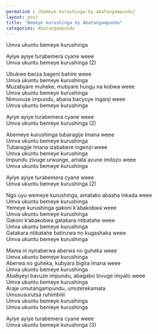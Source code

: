 ```yaml
---
permalink : /bemeye-kurushinga-by-abatangampundu/
layout: post
title: "Bemeye kurushinga by Abatangampundu"
categories: Abatangampundu
---
```

Umva ukuntu bemeye kurushinga

Ayiye ayiye turabemera cyane weee<br/>
Umva ukuntu bemeye kurushinga (2)

Ubukwe bwiza bageni bahire weee<br/>
Umva ukuntu bemeye kurushinga<br/>
Muzabyare muheke, mubyare hungu na kobwa weee<br/>
Umva ukuntu bemeye kurushinga<br/>
Nimuvuze impundu, abana bacyuye inganji weee<br/>
Umva ukuntu bemeye kurushinga

Ayiye ayiye turabemera cyane weee<br/>
Umva ukuntu bemeye kurushinga (2)

Abemeye kurushinga tubaragije Imana weee<br/>
Umva ukuntu bemeye kurushinga<br/>
Tubaragije Imana izababere ingenzi weee<br/>
Umva ukuntu bemeye kurushinga<br/>
Impundu zivuge urwunge, amata avune imitozo weee<br/>
Umva ukuntu bemeye kurushinga

Ayiye ayiye turabemera cyane weee<br/>
Umva ukuntu bemeye kurushinga (2)

Ngo uyu wemeye kurushinga, amatako abasha inkada weee<br/>
Umva ukuntu bemeye kurushinga<br/>
Yemeye kurushinga gakoni k’abakobwa weee<br/>
Umva ukuntu bemeye kurushinga<br/>
Gakoni k’abakobwa gatakara ntibatahe weee<br/>
Umva ukuntu bemeye kurushinga<br/>
Gatakara ntibatahe batinzwa no kugashaka weee<br/>
Umva ukuntu bemeye kurushinga

Mama ni nyiraberwa aberwa no guheka weee<br/>
Umva ukuntu bemeye kurushinga<br/>
Aberwa no guheka, kubyara bigira Imana weee<br/>
Umva ukuntu bemeye kurushinga<br/>
Ababyeyi bavuze impundu, abagabo bivuge imyato weee<br/>
Umva ukuntu bemeye kurushinga<br/>
Araje umutangampundu, umuterekamata<br/>
Umususurutsa ruhimbiiii<br/>
Umva ukuntu bemeye kurushinga<br/>
Umva ukuntu bemeye kurushinga

Ayiye ayiye turabemera cyane weee<br/>
Umva ukuntu bemeye kurushinga (3)
